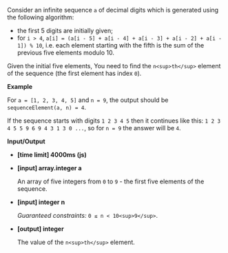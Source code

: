 ﻿Consider an infinite sequence `a` of decimal digits which is generated using the following algorithm:

*   the first 5 digits are initially given;
*   for `i > 4`, `a[i] = (a[i - 5] + a[i - 4] + a[i - 3] + a[i - 2] + a[i - 1]) % 10`, i.e. each element starting with the fifth is the sum of the previous five elements modulo 10.

Given the initial five elements, You need to find the `n<sup>th</sup>` element of the sequence (the first element has index `0`).

**Example**

For `a = [1, 2, 3, 4, 5]` and `n = 9`, the output should be
`sequenceElement(a, n) = 4`.

If the sequence starts with digits `1 2 3 4 5` then it continues like this:
`1 2 3 4 5 5 9 6 9 4 3 1 3 0 ...`, so for `n = 9` the answer will be `4`.

**Input/Output**

*   **[time limit] 4000ms (js)**

*   **[input] array.integer a**

    An array of five integers from `0` to `9` - the first five elements of the sequence.

*   **[input] integer n**

    _Guaranteed constraints:_
    `0 ≤ n < 10<sup>9</sup>`.

*   **[output] integer**

    The value of the `n<sup>th</sup>` element.